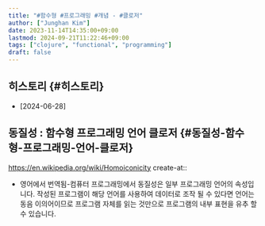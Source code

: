 ```yaml
---
title: "#함수형 #프로그래밍 #개념 - #클로저"
author: ["Junghan Kim"]
date: 2023-11-14T14:35:00+09:00
lastmod: 2024-09-21T11:22:46+09:00
tags: ["clojure", "functional", "programming"]
draft: false
---
```


## 히스토리 {#히스토리}

-   [2024-06-28]


## 동질성 : 함수형 프로그래밍 언어 클로저 {#동질성-함수형-프로그래밍-언어-클로저}

<https://en.wikipedia.org/wiki/Homoiconicity> create-at::

-   영어에서 번역됨-컴퓨터 프로그래밍에서 동질성은 일부 프로그래밍 언어의 속성입니다. 작성된 프로그램이 해당 언어를 사용하여 데이터로 조작 될 수 있다면 언어는 동음 이의어이므로 프로그램 자체를 읽는 것만으로 프로그램의 내부 표현을 유추 할 수 있습니다.
